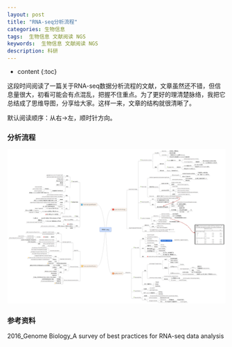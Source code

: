 ```yaml
---
layout: post
title: "RNA-seq分析流程"
categories: 生物信息
tags:  生物信息 文献阅读 NGS
keywords:  生物信息 文献阅读 NGS
description: 科研
---
```


* content
{:toc}

这段时间阅读了一篇关于RNA-seq数据分析流程的文献，文章虽然还不错，但信息量很大，初看可能会有点混乱，把握不住重点。为了更好的理清楚脉络，我把它总结成了思维导图，分享给大家。这样一来，文章的结构就很清晰了。

默认阅读顺序：从右→左，顺时针方向。

### 分析流程
![](1-RNA-seq.png)


### 参考资料
2016_Genome Biology_A survey of best practices for RNA-seq data analysis